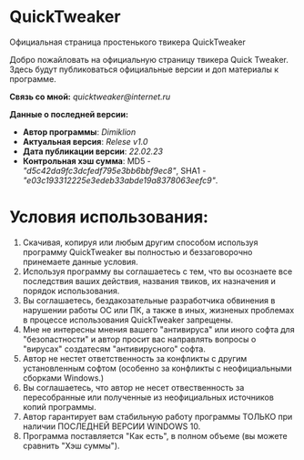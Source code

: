 # QuickTweaker

Официальная страница простенького твикера QuickTweaker

Добро пожайловать на официальную страницу твикера Quick Tweaker. Здесь будут публиковаться официальные версии и доп материалы к программе. 

**Связь со мной:** _quicktweaker@internet.ru_

**Данные о последней версии:**
- **Автор программы**: *Dimiklion*
- **Актуальная версия**: *Relese v1.0*
- **Дата публикации версии**: *22.02.23*
- **Контрольная хэш сумма**: MD5 - *"d5c42da9fc3dcfedf795e3bb6bbf9ec8"*, SHA1 - *"e03c193312225e3edeb33abde19a8378063eefc9"*.

# Условия использования:

1. Скачивая, копируя или любым другим способом используя программу QuickTweaker вы полностью и беззаговорочно принемаете данные условия.
2. Используя программу вы соглашаетесь с тем, что вы осознаете все последствия ваших действия, названия твиков, их назначения и порядок использования.
3. Вы соглашаетесь, бездакозательные разработчика обвинения в нарушении работы ОС или ПК, а также в иных, жизненых проблемах в процессе использования QuickTweaker запрещены. 
4. Мне не интересны мнения вашего "антивируса" или иного софта для "безопастности" и автор просит вас направлять вопросы о "вирусах" создатесям "антивирусного" софта. 
5. Автор не нестет ответственность за конфликты с другим установленным софтом (особенно за конфликты с неофициальными сборками Windows.)
6. Вы соглашаетесь, что автор не несет отвественность за пересобранные или полученные из неофициальных источников копий программы.
7. Автор гарантирует вам стабильную работу программы ТОЛЬКО при наличии ПОСЛЕДНЕЙ ВЕРСИИ WINDOWS 10. 
8. Программа поставляется "Как есть", в полном объеме (вы можете сравнить "Хэш суммы").
